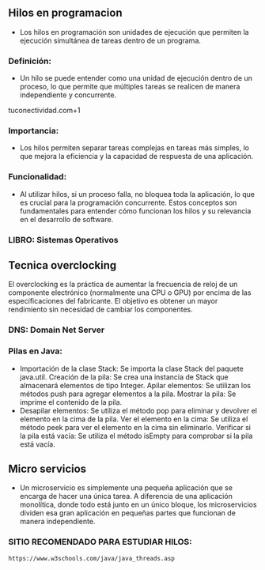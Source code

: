 ## Hilos en programacion
- Los hilos en programación son unidades de ejecución que permiten la ejecución simultánea de tareas dentro de un programa.
### Definición:
- Un hilo se puede entender como una unidad de ejecución dentro de un proceso, lo que permite que múltiples tareas se realicen de manera independiente y concurrente.

tuconectividad.com+1
### Importancia: 
- Los hilos permiten separar tareas complejas en tareas más simples, lo que mejora la eficiencia y la capacidad de respuesta de una aplicación.


### Funcionalidad: 
- Al utilizar hilos, si un proceso falla, no bloquea toda la aplicación, lo que es crucial para la programación concurrente.
Estos conceptos son fundamentales para entender cómo funcionan los hilos y su relevancia en el desarrollo de software.

### LIBRO: Sistemas Operativos

## Tecnica overclocking
El overclocking es la práctica de aumentar la frecuencia de reloj de un componente electrónico (normalmente una CPU o GPU) por encima de las especificaciones del fabricante.
El objetivo es obtener un mayor rendimiento sin necesidad de cambiar los componentes.



### DNS: Domain Net Server


### Pilas en Java:
- Importación de la clase Stack: Se importa la clase Stack del paquete java.util.
Creación de la pila: Se crea una instancia de Stack que almacenará elementos de tipo Integer.
Apilar elementos: Se utilizan los métodos push para agregar elementos a la pila.
Mostrar la pila: Se imprime el contenido de la pila.
- Desapilar elementos: Se utiliza el método pop para eliminar y devolver el elemento en la cima de la pila.
Ver el elemento en la cima: Se utiliza el método peek para ver el elemento en la cima sin eliminarlo.
Verificar si la pila está vacía: Se utiliza el método isEmpty para comprobar si la pila está vacía.


## Micro servicios
- Un microservicio es simplemente una pequeña aplicación que se encarga de hacer una única tarea. 
A diferencia de una aplicación monolítica, donde todo está junto en un único bloque, 
los microservicios dividen esa gran aplicación en pequeñas partes que funcionan de manera independiente.





### SITIO RECOMENDADO PARA ESTUDIAR HILOS:
 ```sh
https://www.w3schools.com/java/java_threads.asp
 ```
